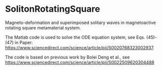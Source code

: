 # SolitonRotatingSquare
Magneto-deformation and superimposed solitary waves in magnetoactive rotating square metamaterial system.

The Matlab code is used to solve the ODE equation system, see Eqs. (45)-(47) in Paper: https://www.sciencedirect.com/science/article/pii/S0020768323002937.

The code is based on previous work by Bolei Deng et al., see https://www.sciencedirect.com/science/article/pii/S0022509620304488
